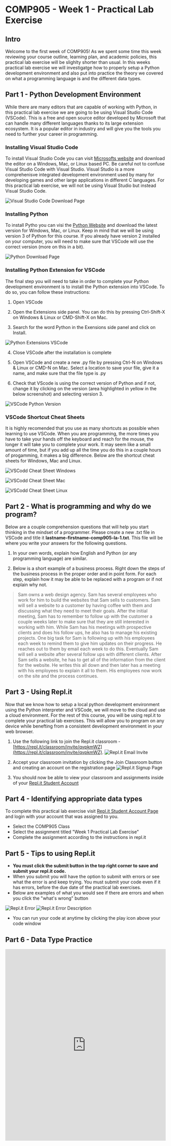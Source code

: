 # COMP905 - Week 1 - Practical Lab Exercise
## Intro
Welcome to the first week of COMP905! As we spent some time this week reviewing your course outline, learning plan, and academic policies, this practical lab exercise will be slighlty shorter than usual. In this weeks practical lab exercise we will investigatge how to properly setup a Python development environment and also put into practice the theory we covered on what a programming language is and the different data types.

## Part 1 - Python Development Environment
While there are many editors that are capable of working with Python, in this practical lab exercise we are going to be using Visual Studio Code (VSCode). This is a free and open source editor developed by Microsoft that can handle many different languages thanks to its large extension ecosystem. It is a popular editor in industry and will give you the tools you need to further your career in programming. 

### Installing Visual Studio Code
To install Visual Studio Code you can visit [Microsofts website](https://code.visualstudio.com/download) and download the editor on a Windows, Mac, or Linux based PC. Be careful not to confuse Visual Studio Code with Visual Studio. Visual Studio is a more comprehenisve integrated development environment used by many for developing games and other large applications in different C languages. For this practical lab exercise, we will not be using Visual Studio but instead Visual Studio Code.

![Visual Studio Code Download Page](https://res.cloudinary.com/cst-slc/image/upload/v1590075595/3C65D409-4AB2-4475-9E00-DDFCC5D05822_y0ocww.jpg)

### Installing Python
To install Pytho you can visi the [Python Website](https://www.python.org/downloads/) and download the latest version for Windows, Mac, or Linux. Keep in mind that we will be using version 3 of Python for this course. If you already have version 2 installed on your computer, you will need to make sure that VSCode will use the correct version (more on this in a bit).

![Python Download Page](https://res.cloudinary.com/cst-slc/image/upload/v1590075840/7C972A7C-72F2-4571-8B0F-F14E4A2C6510_mphjpe.jpg)

### Installing Python Extension for VSCode
The final step you will need to take in order to complete your Python development environment is to install the Python extension into VSCode. To do so, you can follow these instructions:

1. Open VSCode

2. Open the Extensions side panel. You can do this by pressing Ctrl-Shift-X on Windows & Linux or CMD-Shift-X on Mac.

3. Search for the word Python in the Exensions side panel and click on Install.

![Python Extensions VSCode](https://res.cloudinary.com/cst-slc/image/upload/v1590076200/028A7AD1-F65B-4ABA-8309-19D902D25502_nqsdx7.png)

4. Close VSCode after the installation is complete

5. Open VSCode and create a new .py file by pressing Ctrl-N on Windows & Linux or CMD-N on Mac. Select a location to save your file, give it a name, and make sure that the file type is .py

6. Check that VScode is using the correct version of Python and if not, change it by clicking on the version (area highlighted in yellow in the below screenshot) and selecting version 3.

![VSCode Python Version](https://res.cloudinary.com/cst-slc/image/upload/v1590084018/4BD0BA15-24EA-4071-8522-E32F011069B9_idumxu.jpg)

### VSCode Shortcut Cheat Sheets
It is highly recomended that you use as many shortcuts as possible when learning to use VSCode. When you are programming, the more times you have to take your hands off the keyboard and reach for the mouse, the longer it will take you to complete your work. It may seem like a small amount of time, but if you add up all the time you do this in a couple hours of progamming, it makes a big difference. Below are the shortcut cheat sheets for Windows, Mac and Linux.

![VSCodd Cheat Sheet Windows](https://res.cloudinary.com/cst-slc/image/upload/v1590076797/7CAF2D89-B83A-4017-9A5B-5756B3ACAA53_hg6c2d.png)

![VSCodd Cheat Sheet Mac](https://res.cloudinary.com/cst-slc/image/upload/v1590076798/0DA34316-F180-458D-8D38-970DEFB9A8D1_ek4wj2.jpg)

![VSCodd Cheat Sheet Linux](https://res.cloudinary.com/cst-slc/image/upload/v1590076798/B396EA7B-DE71-4865-AF24-5AF3AC9C88A7_ymgszy.jpg)

## Part 2 - What is programming and why do we program?
Below are a couple comprehension questions that will help you start thinking in the mindset of a programmer. Please create a new .txt file in VSCode and title it **lastname-firstname-comp905-la-1.txt**. This file will be where you write your answers for the following questions.

1. In your own words, explain how English and Python (or any programming language) are similar.

2. Below is a short example of a business process. Right down the steps of the business process in the proper order and in point form. For each step, explain how it may be able to be replaced with a program or if not explain why not.

> Sam owns a web design agency. Sam has several employees who work for him to build the websites that Sam sells to customers. Sam will sell a website to a customer by having coffee with them and discussing what they need to meet their goals. After the initial meeting, Sam has to remember to follow up with the customer a couple weeks later to make sure that they are still interested in working with him. While Sam has his meetings with prospective clients and does his follow ups, he also has to manage his existing projects. One big task for Sam is following up with his employees each week to remind them to give him updates on their progress. He reaches out to them by email each week to do this. Eventually Sam will sell a website after several follow ups with different clients. After Sam sells a website, he has to get all of the information from the client for the website. He writes this all down and then later has a meeting with his employees to explain it all to them. His employees now work on the site and the process continues.

## Part 3 - Using Repl.it
Now that we know how to setup a local python development environment using the Python interpreter and VSCode, we will move to the cloud and use a cloud environment. For the rest of this course, you will be using repl.it to complete your practical lab exercises. This will allow you to program on any device while benefting from a consistent development environment in your web browser.

1. Use the following link to join the Repl.it classroom - [https://repl.it/classroom/invite/qvpkmWZ](https://repl.it/classroom/invite/qvpkmWZ).
![Repl.it Email Invite](https://res.cloudinary.com/cst-slc/image/upload/v1591644095/2B65CF8B-3C7E-4B39-8579-036D334DC587_yxmbsv.jpg)

2. Accept your classroom invitation by clicking the Join Classroom button and creating an account on the registration page
![Repl.it Signup Page](https://res.cloudinary.com/cst-slc/image/upload/v1591644095/2B65CF8B-3C7E-4B39-8579-036D334DC587_yxmbsv.jpg)

3. You should now be able to view your classroom and assignments inside of your [Repl.it Student Account](https://repl.it/student)

## Part 4 - Identifying appropriate data types
To complete this practical lab exercise visit [Repl.it Student Account Page](https://repl.it/student) and login with your account that was assigned to you.
- Select the COMP905 Class
- Select the assignment titled "Week 1 Practical Lab Exercise"
- Complete the assignment according to the instructions in repl.it

## Part 5 - Tips to using Repl.it

- **You must click the submit button in the top right corner to save and submit your repl.it code.**
- When you submit you will have the option to submit with errors or see what the error is and keep trying. You must submit your code even if it has errors, before the due date of the practical lab exercises. 
- Below are examples of what you would see if there are errors and when you click the "what's wrong" button

![Repl.it Error](https://res.cloudinary.com/cst-slc/image/upload/v1591644548/792F7441-112B-442C-9EC6-02BA2B5FB28C_f8bzfc.jpg)
![Repl.it Error Description](https://res.cloudinary.com/cst-slc/image/upload/v1591644548/682E9140-4FCF-4C1C-B8AC-9D78591EB3E2_ul1kjm.jpg)

- You can run your code at anytime by clicking the play icon above your code window

## Part 6 - Data Type Practice

<iframe frameborder="0" width="100%" height="600px" src="https://repl.it/student_embed/assignment/5408740/be34be1b7a4e5a7e4f2df6f6e4f8faee"></iframe>
